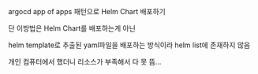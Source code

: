 argocd app of apps 패턴으로 Helm Chart 배포하기

단 이방법은 Helm Chart를 배포하는게 아닌

helm template로 추출된 yaml파일을 배포하는 방식이라 helm list에 존재하지 않음

개인 컴퓨터에서 했더니 리소스가 부족해서 다 못 뜸…
